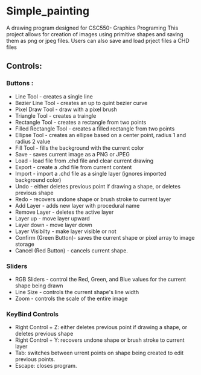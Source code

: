 # Simple_painting
 A drawing program designed for CSC550- Graphics Programing
 This project allows for creation of images using primitive shapes and saving them as png or jpeg files. Users can also save and load prject files a CHD files

## Controls:
### Buttons :
 - Line Tool - creates a single line
 - Bezier Line Tool - creates an up to quint bezier curve
 - Pixel Draw Tool - draw with a pixel brush
 - Triangle Tool - creates a traingle
 - Rectangle Tool - creates a rectangle from two points
 - Filled Rectangle Tool - creates a filled rectangle from two points
 - Ellipse Tool - creates an ellipse based on a center point, radius 1 and radius 2 value 
 - Fill Tool - fills the background with the current color
 - Save - saves current image as a PNG or JPEG
 - Load - load file from .chd file and clear current drawing
 - Export - create a .chd file from current content
 - Import - import a .chd file as a single layer (ignores imported background color)
 - Undo - either deletes previous point if drawing a shape, or deletes previous shape
 - Redo - recovers undone shape or brush stroke to current layer
 - Add Layer - adds new layer with procedural name
 - Remove Layer - deletes the active layer
 - Layer up - move layer upward
 - Layer down - move layer down
 - Layer Visibilty - make layer visible or not
 - Confirm (Green Button)- saves the current shape or pixel array to image storage
 - Cancel (Red Button) - cancels current shape.
### Sliders
 - RGB Sliders - control the Red, Green, and Blue values for the current shape being drawn
 - Line Size - controls the current shape's line width
 - Zoom - controls the scale of the entire image
### KeyBind Controls
 - Right Control + Z: either deletes previous point if drawing a shape, or deletes previous shape
 - Right Control + Y: recovers undone shape or brush stroke to current layer
 - Tab: switches between urrent points on shape being created to edit previous points.
 - Escape: closes program.
